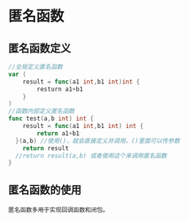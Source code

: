 # 匿名函数

## 匿名函数定义

```go
//全局定义匿名函数
var (
	result = func(a1 int,b1 int)int {
		resturn a1+b1
	}
)
//函数内部定义匿名函数
func test(a,b int) int {
	result = func(a1 int,b1 int) int {
		return a1+b1
  }(a,b) //使用()，就会直接定义并调用，()里面可以传参数
	return result 
  //return result(a,b) 或者使用这个来调用匿名函数
}
```

## 匿名函数的使用

`匿名函数多用于实现回调函数和闭包。`

